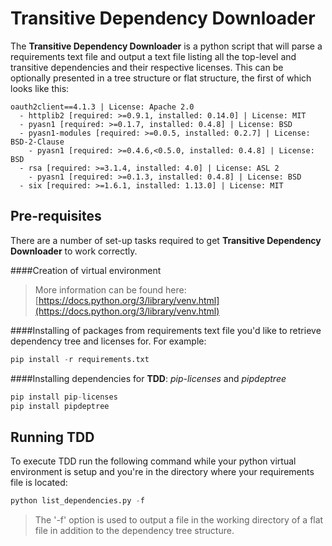 # Transitive Dependency Downloader
The **Transitive Dependency Downloader** is a python script that will parse a requirements text file and output a text file listing all the top-level and transitive dependencies and their respective licenses. This can be optionally presented in a tree structure or flat structure, the first of which looks like this: 
```text
oauth2client==4.1.3 | License: Apache 2.0  
  - httplib2 [required: >=0.9.1, installed: 0.14.0] | License: MIT  
  - pyasn1 [required: >=0.1.7, installed: 0.4.8] | License: BSD  
  - pyasn1-modules [required: >=0.0.5, installed: 0.2.7] | License: BSD-2-Clause  
    - pyasn1 [required: >=0.4.6,<0.5.0, installed: 0.4.8] | License: BSD  
  - rsa [required: >=3.1.4, installed: 4.0] | License: ASL 2  
    - pyasn1 [required: >=0.1.3, installed: 0.4.8] | License: BSD  
  - six [required: >=1.6.1, installed: 1.13.0] | License: MIT
```

## Pre-requisites
There are a number of set-up tasks required to get **Transitive Dependency Downloader** to work correctly.

####Creation of virtual environment

> More information can be found here: [https://docs.python.org/3/library/venv.html](https://docs.python.org/3/library/venv.html)

####Installing of packages from requirements text file you'd like to retrieve dependency tree and licenses for. For example:

```python
pip install -r requirements.txt
```

####Installing dependencies for **TDD**: *pip-licenses* and *pipdeptree* 

```python
pip install pip-licenses
pip install pipdeptree
```

## Running TDD
To execute TDD run the following command while your python virtual environment is setup and you're in the directory where your requirements file is located:

```python
python list_dependencies.py -f
```
> The '-f' option is used to output a file in the working directory of a flat file in addition to the dependency tree structure.
